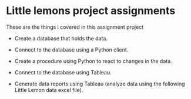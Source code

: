 # Little lemons project assignments

These are the things i covered in this assignment project

* Create a database that holds the data.

* Connect to the database using a Python client.

* Create a procedure using Python to react to changes in the data.

* Connect to the database using Tableau.

* Generate data reports using Tableau (analyze data using the following Little Lemon data excel file).

